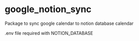 # google_notion_sync
Package to sync google calendar to notion database calendar

.env file required with NOTION_DATABASE

